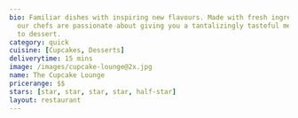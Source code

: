 ```yaml
---
bio: Familiar dishes with inspiring new flavours. Made with fresh ingredients everyday,
  our chefs are passionate about giving you a tantalizingly tasteful meal, from appetizer
  to dessert.
category: quick
cuisine: [Cupcakes, Desserts]
deliverytime: 15 mins
image: /images/cupcake-lounge@2x.jpg
name: The Cupcake Lounge
pricerange: $$
stars: [star, star, star, star, half-star]
layout: restaurant
---
```

